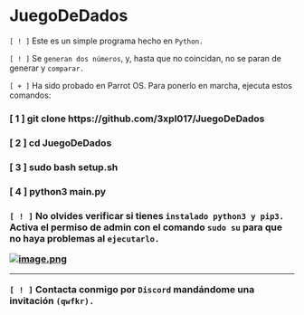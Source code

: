 # JuegoDeDados
`[ ! ]` Este es un simple programa hecho en `Python.`

`[ ! ]` Se `generan dos números`, y, hasta que no coincidan, no se paran de generar y `comparar.`

`[ + ]` Ha sido probado en Parrot OS. Para ponerlo en marcha, ejecuta estos comandos:
<h3>[ 1 ] git clone https://github.com/3xpl017/JuegoDeDados<h3>
<h3>[ 2 ] cd JuegoDeDados<h3>
<h3>[ 3 ] sudo bash setup.sh<h3>
<h3>[ 4 ] python3 main.py<h3>

`[ ! ]` No olvides verificar si tienes `instalado python3 y pip3.` Activa el permiso de admin con el comando `sudo su` para que no haya problemas al `ejecutarlo.`
  
[![image.png](https://i.postimg.cc/rsp48FG2/image.png)](https://postimg.cc/XGTqLWDs)
<hr>

`[ ! ]` Contacta conmigo por `Discord` mandándome una invitación `(qwfkr).`
